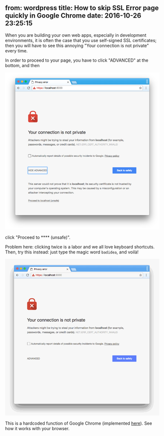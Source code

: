 from: wordpress
title: How to skip SSL Error page quickly in Google Chrome
date: 2016-10-26 23:25:15
--
When you are building your own web apps, especially in development environments, it is often the case that you use self-signed SSL certificates;
then you will have to see this annoying "Your connection is not private" every time.

<!--more-->

In order to proceed to your page, you have to click "ADVANCED" at the bottom, and then

![Another screenshot](/images/uploads/2016/10/Screenshot-2016-10-26-23.02.34.png)

click "Proceed to **** (unsafe)".

Problem here: clicking twice is a labor and we all love keyboard shortcuts.
Then, try this instead: just type the magic word `badidea`, and voilà!

![Screencast](/images/uploads/2016/10/Untitled.gif)

This is a hardcoded function of Google Chrome (implemented [here](https://chromium.googlesource.com/chromium/src/+/f67daf2e939134b3f33a938c2d44a3dc2b93d406/components/security_interstitials/core/browser/resources/interstitial_v2.js#48)).
See how it works with your browser.
